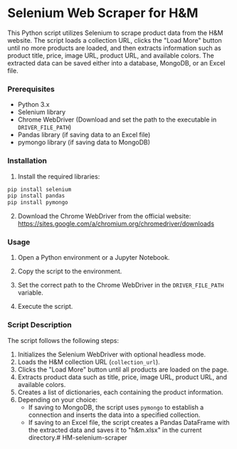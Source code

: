 # Selenium Web Scraper for H&M

This Python script utilizes Selenium to scrape product data from the H&M website. The script loads a collection URL, clicks the "Load More" button until no more products are loaded, and then extracts information such as product title, price, image URL, product URL, and available colors. The extracted data can be saved either into a database, MongoDB, or an Excel file.

### Prerequisites

- Python 3.x
- Selenium library
- Chrome WebDriver (Download and set the path to the executable in `DRIVER_FILE_PATH`)
- Pandas library (if saving data to an Excel file)
- pymongo library (if saving data to MongoDB)

### Installation

1. Install the required libraries:

```bash
pip install selenium
pip install pandas
pip install pymongo
```

2. Download the Chrome WebDriver from the official website: https://sites.google.com/a/chromium.org/chromedriver/downloads

### Usage

1. Open a Python environment or a Jupyter Notebook.

2. Copy the script to the environment.

3. Set the correct path to the Chrome WebDriver in the `DRIVER_FILE_PATH` variable.

4. Execute the script.

### Script Description

The script follows the following steps:

1. Initializes the Selenium WebDriver with optional headless mode.
2. Loads the H&M collection URL (`collection_url`).
3. Clicks the "Load More" button until all products are loaded on the page.
4. Extracts product data such as title, price, image URL, product URL, and available colors.
5. Creates a list of dictionaries, each containing the product information.
6. Depending on your choice:
   - If saving to MongoDB, the script uses `pymongo` to establish a connection and inserts the data into a specified collection.
   - If saving to an Excel file, the script creates a Pandas DataFrame with the extracted data and saves it to "h&m.xlsx" in the current directory.# HM-selenium-scraper

